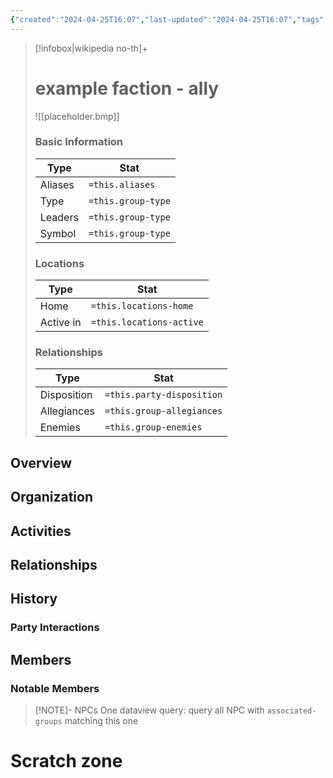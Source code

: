 ```yaml
---
{"created":"2024-04-25T16:07","last-updated":"2024-04-25T16:07","tags":["Group/Faction"],"aliases":null,"group-type":null,"group-leaders":null,"group-symbol":null,"locations-home":null,"locations-active":null,"party-disposition":null,"group-allegiances":null,"group-enemies":null,"publish":true,"note-icon":"faction","templater":["[[template - faction]]"],"path":"testing/01 link examples/example faction - ally.md","permalink":"/testing/01-link-examples/example-faction-ally/","PassFrontmatter":true}
---
```



> [!infobox|wikipedia no-th]+
> # example faction - ally
> ![[placeholder.bmp]]
> ### Basic Information
> | Type |  Stat |
> | --- | --- |
> | Aliases | `=this.aliases` |
> | Type | `=this.group-type` |
> | Leaders | `=this.group-type` |
> | Symbol | `=this.group-type` |
> ### Locations
> | Type |  Stat |
> | --- | --- |
> | Home | `=this.locations-home` |
> | Active in | `=this.locations-active` |
> ### Relationships
> | Type |  Stat |
> | --- | --- |
> | Disposition | `=this.party-disposition` |
> | Allegiances | `=this.group-allegiances` |
> | Enemies | `=this.group-enemies`  |


## Overview


## Organization


## Activities


## Relationships


## History


### Party Interactions

## Members


### Notable Members


> [!NOTE]- NPCs
> One dataview query: query all NPC with `associated-groups` matching this one



# Scratch zone





